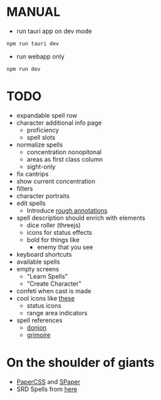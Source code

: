 # MANUAL

- run tauri app on dev mode

```
npm run tauri dev
```

- run webapp only

```
npm run dev
```

# TODO
- expandable spell row
- character additional info page
  - proficiency
  - spell slots
- normalize spells
  - concentration nonopitonal
  - areas as first class column
  - sight-only
- fix cantrips
- show current concentration
- filters
- character portraits
- edit spells
  - Introduce [rough annotations](https://roughnotation.com/)
- spell description should enrich with elements
  - dice roller (threejs)
  - icons for status effects
  - bold for things like
    - enemy that you see
- keyboard shortcuts
- available spells
- empty screens
  - "Learn Spells"
  - "Create Character"
- confeti when cast is made
- cool icons like [these](https://donjon.bin.sh/5e/quickref/)
  - status icons
  - range area indicators
- spell references
  - [donjon](https://donjon.bin.sh/5e/spells/)
  - [grimoire](https://raw.githubusercontent.com/avshyz/grimoire/main/src/data.ts?token=GHSAT0AAAAAACCMZTMJSYHEFD2U2FCMAZFMZDZ2QWA)

# On the shoulder of giants
- [PaperCSS](https://www.getpapercss.com/docs/content/typography/) and [SPaper](https://oli8.github.io/spaper/?ref=madewithsvelte.com#/components/Checkbox)
- SRD Spells from [here](https://github.com/vorpalhex/srd_spells)